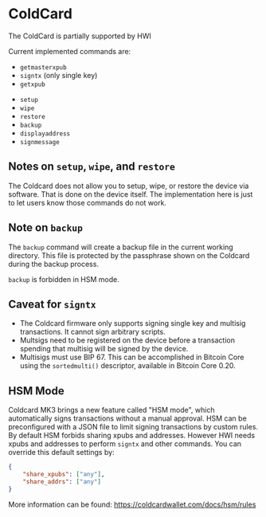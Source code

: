 # ColdCard

The ColdCard is partially supported by HWI

Current implemented commands are:

* `getmasterxpub`
* `signtx` (only single key)
* `getxpub`
- `setup`
- `wipe`
- `restore`
- `backup`
- `displayaddress`
- `signmessage`

## Notes on `setup`, `wipe`, and `restore`

The Coldcard does not allow you to setup, wipe, or restore the device via software. That is done on the device itself. The implementation here is just to let users know those commands do not work.

## Note on `backup`

The `backup` command will create a backup file in the current working directory. This file is protected by the passphrase shown on the Coldcard during the backup process.

`backup` is forbidden in HSM mode.

## Caveat for `signtx`

- The Coldcard firmware only supports signing single key and multisig transactions. It cannot sign arbitrary scripts.
- Multsigs need to be registered on the device before a transaction spending that multisig will be signed by the device.
- Multisigs must use BIP 67. This can be accomplished in Bitcoin Core using the `sortedmulti()` descriptor, available in Bitcoin Core 0.20.

## HSM Mode

Coldcard MK3 brings a new feature called "HSM mode", which automatically signs transactions without a manual approval. HSM can be preconfigured with a JSON file to limit signing transactions by custom rules. By default HSM forbids sharing xpubs and addresses. However HWI needs xpubs and addresses to perform `signtx` and other commands. You can override this default settings by:

```json
{
    "share_xpubs": ["any"],
    "share_addrs": ["any"]
}
```

More information can be found: <https://coldcardwallet.com/docs/hsm/rules>